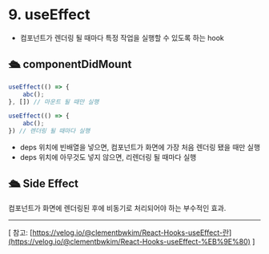 # 9. useEffect

- 컴포넌트가 렌더링 될 때마다 특정 작업을 실행할 수 있도록 하는 hook

## 🛳 componentDidMount

```jsx
useEffect(() => {
	abc();
}, []) // 마운트 될 때만 실행

useEffect(() => {
	abc();
}) // 렌더링 될 때마다 실행
```

- deps 위치에 빈배열을 넣으면, 컴포넌트가 화면에 가장 처음 렌더링 됐을 때만 실행
- deps 위치에 아무것도 넣지 않으면, 리렌더링 될 때마다 실행

## 🛳 Side Effect

컴포넌트가 화면에 렌더링된 후에 비동기로 처리되어야 하는 부수적인 효과.

---

[ 참고: [https://velog.io/@clementbwkim/React-Hooks-useEffect-란](https://velog.io/@clementbwkim/React-Hooks-useEffect-%EB%9E%80) ]